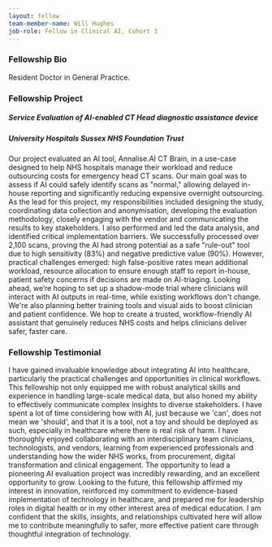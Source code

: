 ```yaml
---
layout: fellow
team-member-name: Will Hughes
job-role: Fellow in Clinical AI, Cohort 3
---
```

### Fellowship Bio
Resident Doctor in General Practice.
### Fellowship Project
##### _Service Evaluation of AI-enabled CT Head diagnostic assistance device_
##### University Hospitals Sussex NHS Foundation Trust

Our project evaluated an AI tool, Annalise.AI CT Brain, in a use-case designed to help NHS hospitals manage their workload and reduce outsourcing costs for emergency head CT scans. Our main goal was to assess if AI could safely identify scans as "normal," allowing delayed in-house reporting and significantly reducing expensive overnight outsourcing.  As the lead for this project, my responsibilities included designing the study, coordinating data collection and anonymisation, developing the evaluation methodology, closely engaging with the vendor and communicating the results to key stakeholders. I also performed and led the data analysis, and identified critical implementation barriers.  We successfully processed over 2,100 scans, proving the AI had strong potential as a safe "rule-out" tool due to high sensitivity (83%) and negative predictive value (90%). However, practical challenges emerged: high false-positive rates mean additional workload, resource allocation to ensure enough staff to report in-house, patient safety concerns if decisions are made on AI-triaging.  Looking ahead, we’re hoping to set up a shadow-mode trial where clinicians will interact with AI outputs in real-time, while existing workflows don't change. We're also planning better training tools and visual aids to boost clinician and patient confidence. We hop to create a trusted, workflow-friendly AI assistant that genuinely reduces NHS costs and helps clinicians deliver safer, faster care.
### Fellowship Testimonial
I have gained invaluable knowledge about integrating AI into healthcare, particularly the practical challenges and opportunities in clinical workflows. This fellowship not only equipped me with robust analytical skills and experience in handling large-scale medical data, but also honed my ability to effectively communicate complex insights to diverse stakeholders. I have spent a lot of time considering how with AI, just because we 'can', does not mean we 'should', and that it is a tool, not a toy and should be deployed as such, especially in healthcare where there is real risk of harm.  I have thoroughly enjoyed collaborating with an interdisciplinary team clinicians, technologists, and vendors, learning from experienced professionals and understanding how the wider NHS works, from procurement, digital transformation and clinical engagement. The opportunity to lead a pioneering AI evaluation project was incredibly rewarding, and an excellent opportunity to grow.  Looking to the future, this fellowship affirmed my interest in  innovation, reinforced my commitment to evidence-based implementation of technology in healthcare, and prepared me for leadership roles in digital health or in my other interest area of medical education. I am confident that the skills, insights, and relationships cultivated here will allow me to contribute meaningfully to safer, more effective patient care through thoughtful integration of technology.
